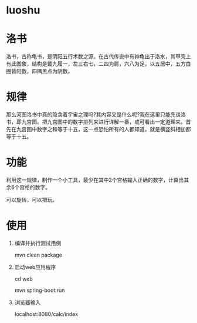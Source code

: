 # luoshu
# 洛书

洛书，古称龟书，是阴阳五行术数之源。在古代传说中有神龟出于洛水，其甲壳上有此图象，结构是戴九履一，左三右七，二四为肩，六八为足，以五居中，五方白圈皆阳数，四隅黑点为阴数。

# 规律

那么河图洛书中真的隐含着宇宙之理吗?其内容又是什么呢?我在这里只能先谈洛书，即九宫图。把九宫图中的数字排列来进行详解一番，或可看出一定道理来。首先在九宫图中数字之和等于十五，这一点恐怕所有的人都知道，就是横竖斜相加都等于十五。

# 功能

利用这一规律，制作一个小工具，最少在其中2个宫格输入正确的数字，计算出其余6个宫格的数字。

可以旋转，可以把玩。

# 使用

1. 编译并执行测试用例 

    mvn clean package
    
2. 启动web应用程序

    cd web

    mvn spring-boot:run 

3. 浏览器输入

    localhost:8080/calc/index
    






